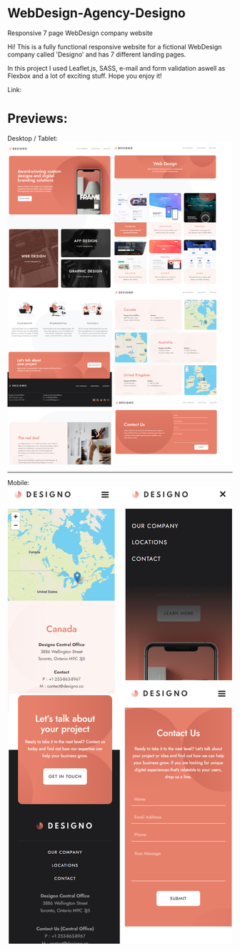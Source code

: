 # WebDesign-Agency-Designo
Responsive 7 page WebDesign company website

Hi! This is a fully functional responsive website for a fictional WebDesign company called 'Designo' and has 7 different landing pages.

In this project I used Leaflet.js, SASS, e-mail and form validation aswell as Flexbox and a lot of exciting stuff. Hope you enjoy it!

Link: 

# Previews:

Desktop / Tablet:
<img src="Website Previews/desktop.png">
<hr>
Mobile:
<img src="Website Previews/mobile.png">
